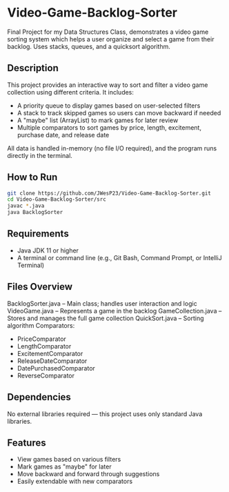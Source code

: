 # Video-Game-Backlog-Sorter
Final Project for my Data Structures Class, demonstrates a video game sorting system which helps a user organize and select a game from their backlog. Uses stacks, queues, and a quicksort algorithm.

## Description

This project provides an interactive way to sort and filter a video game collection using different criteria. It includes:

- A priority queue to display games based on user-selected filters
- A stack to track skipped games so users can move backward if needed
- A "maybe" list (ArrayList) to mark games for later review
- Multiple comparators to sort games by price, length, excitement, purchase date, and release date

All data is handled in-memory (no file I/O required), and the program runs directly in the terminal.

## How to Run
```bash
git clone https://github.com/JWesP23/Video-Game-Backlog-Sorter.git
cd Video-Game-Backlog-Sorter/src
javac *.java
java BacklogSorter
```

## Requirements

- Java JDK 11 or higher
- A terminal or command line (e.g., Git Bash, Command Prompt, or IntelliJ Terminal)

## Files Overview

BacklogSorter.java – Main class; handles user interaction and logic
VideoGame.java – Represents a game in the backlog
GameCollection.java – Stores and manages the full game collection
QuickSort.java – Sorting algorithm
Comparators:
  - PriceComparator
  - LengthComparator
  - ExcitementComparator
  - ReleaseDateComparator
  - DatePurchasedComparator
  - ReverseComparator

## Dependencies

No external libraries required — this project uses only standard Java libraries.

## Features

  - View games based on various filters
  - Mark games as "maybe" for later
  - Move backward and forward through suggestions
  - Easily extendable with new comparators
